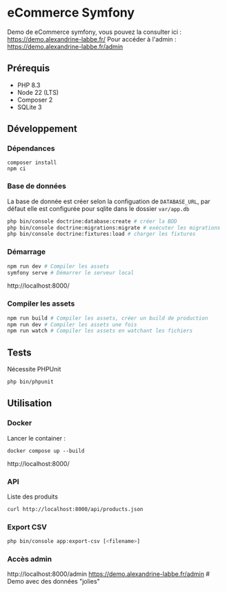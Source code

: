 # eCommerce Symfony

Demo de eCommerce symfony, vous pouvez la consulter ici : https://demo.alexandrine-labbe.fr/
Pour accéder à l'admin : https://demo.alexandrine-labbe.fr/admin

## Prérequis
- PHP 8.3
- Node 22 (LTS)
- Composer 2
- SQLite 3

## Développement
### Dépendances
```shell
composer install
npm ci
```

### Base de données
La base de donnée est créer selon la configuation de `DATABASE_URL`, par défaut elle est configurée pour sqlite dans le dossier `var/app.db`
```bash
php bin/console doctrine:database:create # créer la BDD
php bin/console doctrine:migrations:migrate # exécuter les migrations
php bin/console doctrine:fixtures:load # charger les fixtures
```

### Démarrage
```bash
npm run dev # Compiler les assets
symfony serve # Démarrer le serveur local
```
http://localhost:8000/

### Compiler les assets
```bash
npm run build # Compiler les assets, créer un build de production
npm run dev # Compiler les assets une fois
npm run watch # Compiler les assets en watchant les fichiers
```

## Tests
Nécessite PHPUnit
```bash
php bin/phpunit
```



## Utilisation
### Docker
Lancer le container :
 ```shell
docker compose up --build
```
http://localhost:8000/

### API
Liste des produits
```bash
curl http://localhost:8000/api/products.json
```

### Export CSV
```bash
php bin/console app:export-csv [<filename>]
```

### Accès admin
http://localhost:8000/admin
https://demo.alexandrine-labbe.fr/admin # Demo avec des données "jolies"